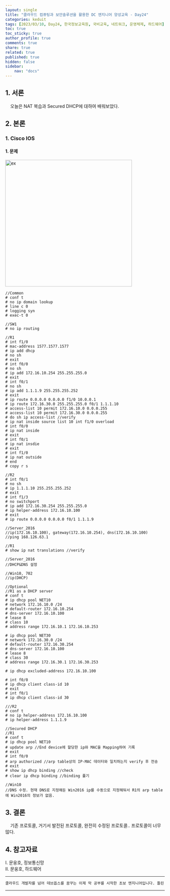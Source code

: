 ```yaml
---
layout: single
title: "클라우드 컴퓨팅과 보안솔루션을 활용한 DC 엔지니어 양성교육 - Day24"
categories: keduit
tags: [2023/03/10, Day24, 한국정보교육원, 국비교육, 네트워크, 운영체제, 하드웨어]
toc: true
toc_sticky: true
author_profile: true
comments: true
share: true
related: true
published: true
hidden: false
sidebar: 
    nav: "docs"
---
```


## 1. 서론  

&nbsp;&nbsp;&nbsp;&nbsp;오늘은 NAT 복습과 Secured DHCP에 대하여 배워보았다.

## 2. 본론  

### 1. Cisco IOS  

#### 1. 문제

<img alt="ex" src="https://user-images.githubusercontent.com/124491456/224227611-06a5a7f3-351a-4bd1-aefb-74cab9613fe9.png" width=400>

```
//Common
# conf t
# no ip domain lookup
# line c 0
# logging syn
# exec-t 0
```

```
//SW1
# no ip routing
```

```
//R1
# int f1/0
# mac-address 1577.1577.1577
# ip add dhcp
# no sh
# exit
# int f0/0
# no sh
# ip add 172.16.10.254 255.255.255.0
# exit
# int f0/1
# no sh
# ip add 1.1.1.9 255.255.255.252
# exit
# ip route 0.0.0.0 0.0.0.0 f1/0 10.0.0.1
# ip route 172.16.30.0 255.255.255.0 f0/1 1.1.1.10
# access-list 10 permit 172.16.10.0 0.0.0.255
# access-list 10 permit 172.16.30.0 0.0.0.255
# do sh ip access-list //verify
# ip nat inside source list 10 int f1/0 overload
# int f0/0
# ip nat inside
# exit
# int f0/1
# ip nat insdie
# exit
# int f1/0
# ip nat outside
# end
# copy r s
```

```
//R2
# int f0/1
# no sh
# ip 1.1.1.10 255.255.255.252
# exit
# int f1/3
# no switchport
# ip add 172.16.30.254 255.255.255.0
# ip helper-address 172.16.10.100
# exit
# ip route 0.0.0.0 0.0.0.0 f0/1 1.1.1.9
```

```
//Server_2016
//ip(172.16.10.100), gateway(172.16.10.254), dns(172.16.10.100)
//ping 168.126.63.1 

//R1
# show ip nat translations //verify

//Server_2016
//DHCP&DNS 설정
```

```
//Win10, 702
//ip(DHCP)
```

```
//Optional
//R1 as a DHCP server
# conf t
# ip dhcp pool NET10
# network 172.16.10.0 /24
# default-router 172.16.10.254
# dns-server 172.16.10.100
# lease 8
# class 10
# address range 172.16.10.1 172.16.10.253

# ip dhcp pool NET30
# network 172.16.30.0 /24
# default-router 172.16.30.254
# dns-server 172.16.10.100
# lease 8
# class 30
# address range 172.16.30.1 172.16.30.253

# ip dhcp excluded-address 172.16.10.100

# int f0/0
# ip dhcp client class-id 10
# exit
# int f0/1
# ip dhcp client class-id 30

///R2
# conf t
# no ip helper-address 172.16.10.100
# ip helper-address 1.1.1.9
```

```
//Secured DHCP
//R1
# conf t
# ip dhcp pool NET10 
# update arp //End device에 할당한 ip와 MAC을 Mapping하여 기록
# exit 
# int f0/0
# arp authorized //arp table상의 IP-MAC 데이터와 일치하는지 verify 후 전송
# exit
# show ip dhcp binding //check
# clear ip dhcp binding //binding 풀기

//Win10
//DNS 수정. 현재 DNS로 지정해둔 Win2016 ip를 수동으로 지정해둬서 R1의 arp table에 Win2016의 정보가 없음.
```

## 3. 결론  

&nbsp;&nbsp;&nbsp;&nbsp;기존 프로토콜, 거기서 발전된 프로토콜, 완전히 수정된 프로토콜.. 프로토콜이 너무 많다.

## 4. 참고자료  

Ⅰ. 문웅호, 정보통신망   
Ⅱ. 문웅호, 하드웨어

---

```bash
클라우드 개발자를 넘어 데브옵스를 꿈꾸는 이제 막 공부를 시작한 초보 엔지니어입니다. 틀린 점이 있으면 친절하게 댓글 부탁드립니다. :)
```

---
